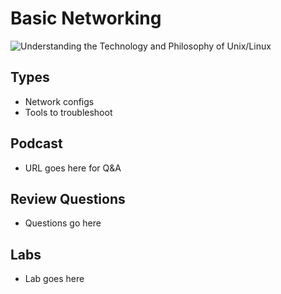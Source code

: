 # Basic Networking
![Understanding the Technology and Philosophy of Unix/Linux](http://imgs.xkcd.com/comics/2038.png "Understanding the Technology and Philosophy of Unix/Linux")

## Types

   * Network configs 
   * Tools to troubleshoot
   
## Podcast	

  * URL goes here for Q&A
  
## Review Questions

  * Questions go here
  
## Labs

  * Lab goes here
  